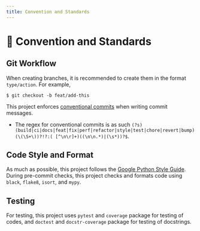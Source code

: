 ```yaml
---
title: Convention and Standards
---
```


# 💬 Convention and Standards


## Git Workflow

When creating branches, it is recommended to create them in the format `type/action`. For example,

```console
$ git checkout -b feat/add-this
```

This project enforces [conventional commits](https://www.conventionalcommits.org/en/v1.0.0/)
when writing commit messages.

- The regex for conventional commits is as such `(?s)(build|ci|docs|feat|fix|perf|refactor|style|test|chore|revert|bump)(\(\S+\))?!?:( [^\n\r]+)((\n\n.*)|(\s*))?$`.

## Code Style and Format

As much as possible, this project follows the [Google Python Style Guide](https://google.github.io/styleguide/pyguide.html).
During pre-commit checks, this project checks and formats code using `black`, `flake8`, `isort`, and `mypy`.

## Testing

For testing, this project uses `pytest` and `coverage` package for testing of codes,
and `doctest` and `docstr-coverage` package for testing of docstrings.
